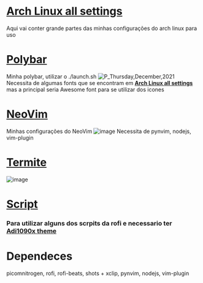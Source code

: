 # <a href="https://github.com/Kind333/Arch-all-settings/tree/master"><b>Arch Linux all settings</b></a>
Aqui vai conter grande partes das minhas configurações do arch linux para uso

# <a href="https://github.com/Kind333/Arch-all-settings/tree/master/polybar"><b>Polybar</b></a>
Minha polybar, utilizar o ./launch.sh
![P_Thursday,December,2021](https://user-images.githubusercontent.com/86479460/145339140-300b3dac-5905-4cc3-880d-29c73e7ba0a9.png)
Necessita de algumas fonts que se encontram em <a href="https://github.com/Kind333/Arch-all-settings/tree/master"><b>Arch Linux all settings</b></a> mas a principal seria Awesome font para se utilizar dos icones


# <a href ="https://github.com/Kind333/Arch-all-settings/tree/master/nvim"><b>NeoVim</b></a>
Minhas configurações do NeoVim
![image](https://user-images.githubusercontent.com/86479460/145758092-aa1221e0-bb12-437a-ae31-118c7d6925f1.png)
Necessita de pynvim, nodejs, vim-plugin

# <a href ="https://github.com/Kind333/Arch-all-settings/tree/master/termite"><b>Termite</b></a>
![image](https://user-images.githubusercontent.com/86479460/146862636-64646ea9-2ffe-449a-a5a6-63d654adc56d.png)


# <a href ="https://github.com/Kind333/Arch-all-settings/tree/master/script"><b>Script</b></a>
  <h3> Para utilizar alguns dos scrpits da rofi e necessario ter <a href = "https://github.com/adi1090x/rofi">Adi1090x theme<a/></h3>

# Dependeces

<p>picomnitrogen, rofi, rofi-beats, shots + xclip, pynvim, nodejs, vim-plugin<p/>

